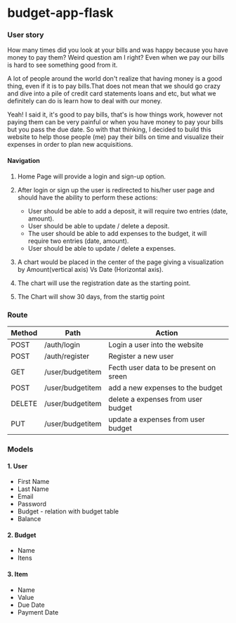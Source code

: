 # budget-app-flask

### User story
How many times did you look at your bills and was happy because you have money to pay them? Weird question am I right? Even when we pay our bills 
is hard to see something good from it.

A lot of people around the world don't realize that having money is a good thing, even if it is to pay bills.That does not mean that we should go crazy and dive into a pile of credit card statements loans and etc, but what we definitely can do is learn how to deal with our money.

Yeah! I said it, it's good to pay bills, that's is how things work, however not paying them can be very painful or when you have money to pay your bills but you pass the due date. So with that thinking, I decided to build this website to help those people (me) pay their bills on time and visualize their expenses in order to plan new acquisitions.

#### Navigation
1. Home Page will provide a login and sign-up option.

2. After login or sign up the user is redirected to his/her user page and should have the ability to perform these actions:
   * User should be able to add a deposit, it will require two entries (date, amount).
   * User should be able to update / delete a deposit.
   * The user should be able to add expenses to the budget, it will require two entries (date, amount).
   * User should be able to update / delete a expenses.

3. A chart would be placed in the center of the page giving a visualization by Amount(vertical axis) Vs Date (Horizontal axis).

4. The chart will use the registration date as the starting point.
5. The Chart will show 30 days, from the startig point



### Route

| Method | Path | Action|
|--------|------|-------|
| POST | /auth/login | Login a user into the website |
| POST | /auth/register | Register a new user |
| GET | /user/budgetitem | Fecth user data to be present on sreen |
| POST | /user/budgetitem | add a new expenses to the budget |
| DELETE | /user/budgetitem | delete a expenses from user budget |
| PUT | /user/budgetitem | update a expenses from user budget |




### Models

#### 1. User
  * First Name
  * Last Name
  * Email
  * Password
  * Budget - relation with budget table
  * Balance

#### 2. Budget
  * Name
  * Itens

#### 3. Item
  * Name
  * Value
  * Due Date
  * Payment Date
    
